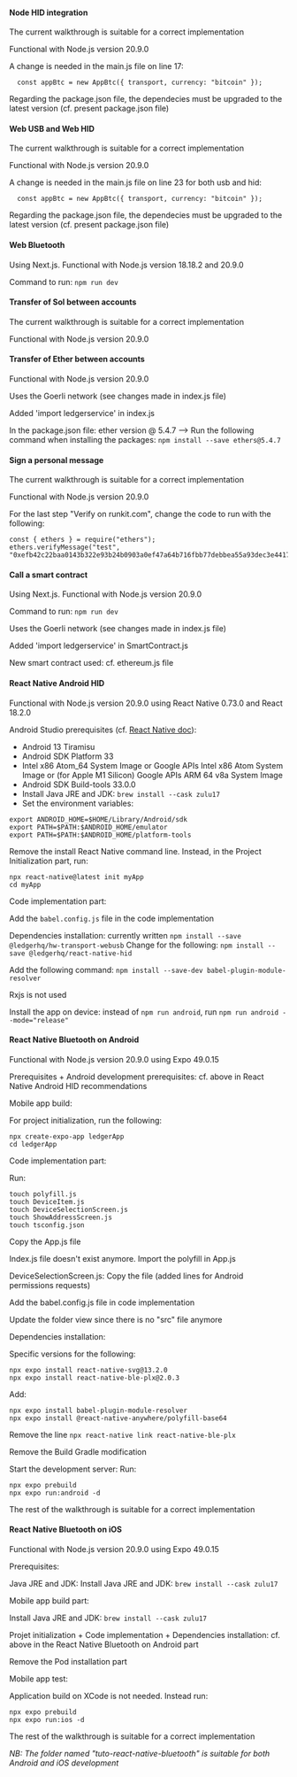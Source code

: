 #### Node HID integration

The current walkthrough is suitable for a correct implementation

Functional with Node.js version 20.9.0

A change is needed in the main.js file on line 17:

      const appBtc = new AppBtc({ transport, currency: "bitcoin" });

Regarding the package.json file, the dependecies must be upgraded to the latest version (cf. present package.json file)



#### Web USB and Web HID

The current walkthrough is suitable for a correct implementation

Functional with Node.js version 20.9.0

A change is needed in the main.js file on line 23 for both usb and hid:

      const appBtc = new AppBtc({ transport, currency: "bitcoin" });

Regarding the package.json file, the dependecies must be upgraded to the latest version (cf. present package.json file)



#### Web Bluetooth

Using Next.js. Functional with Node.js version 18.18.2 and 20.9.0

Command to run: `npm run dev`



#### Transfer of Sol between accounts

The current walkthrough is suitable for a correct implementation

Functional with Node.js version 20.9.0



#### Transfer of Ether between accounts

Functional with Node.js version 20.9.0

Uses the Goerli network (see changes made in index.js file)

Added 'import ledgerservice' in index.js

In the package.json file: ether version @ 5.4.7 --> Run the following command when installing the packages:
`npm install --save ethers@5.4.7`


#### Sign a personal message

The current walkthrough is suitable for a correct implementation

Functional with Node.js version 20.9.0

For the last step "Verify on runkit.com", change the code to run with the following:
```
const { ethers } = require("ethers");
ethers.verifyMessage("test", "0xefb42c22baa0143b322e93b24b0903a0ef47a64b716fbb77debbea55a93dec3e4417aff7dce845723240916c6e34cf17c674828b3addfb0afad966334df5b6311b");
```

#### Call a smart contract

Using Next.js. Functional with Node.js version 20.9.0

Command to run: `npm run dev`

Uses the Goerli network (see changes made in index.js file)

Added 'import ledgerservice' in SmartContract.js

New smart contract used: cf. ethereum.js file


#### React Native Android HID

Functional with Node.js version 20.9.0 using React Native 0.73.0 and React 18.2.0

Android Studio prerequisites (cf. [React Native doc](https://reactnative.dev/docs/environment-setup?os=macos&platform=android&guide=native&package-manager=npm#android-sdk)):
- Android 13 Tiramisu
- Android SDK Platform 33
- Intel x86 Atom_64 System Image or Google APIs Intel x86 Atom System Image or (for Apple M1 Silicon) Google APIs ARM 64 v8a System Image
- Android SDK Build-tools 33.0.0
- Install Java JRE and JDK: `brew install --cask zulu17`
- Set the environment variables:
```
export ANDROID_HOME=$HOME/Library/Android/sdk
export PATH=$PATH:$ANDROID_HOME/emulator
export PATH=$PATH:$ANDROID_HOME/platform-tools
```
Remove the install React Native command line.
Instead, in the Project Initialization part, run:
```
npx react-native@latest init myApp
cd myApp
```
Code implementation part:

Add the `babel.config.js` file in the code implementation

Dependencies installation: currently written `npm install --save @ledgerhq/hw-transport-webusb`
Change for the following: `npm install --save @ledgerhq/react-native-hid`

Add the following command: `npm install --save-dev babel-plugin-module-resolver`

Rxjs is not used

Install the app on device: instead of `npm run android`, run `npm run android --mode="release"`


#### React Native Bluetooth on Android

Functional with Node.js version 20.9.0 using Expo 49.0.15

Prerequisites + Android development prerequisites: cf. above in React Native Android HID recommendations

Mobile app build:

For project initialization, run the following:
```
npx create-expo-app ledgerApp
cd ledgerApp
```
Code implementation part:

Run:
```
touch polyfill.js
touch DeviceItem.js
touch DeviceSelectionScreen.js
touch ShowAddressScreen.js
touch tsconfig.json
```
Copy the App.js file

Index.js file doesn't exist anymore. Import the polyfill in App.js

DeviceSelectionScreen.js: Copy the file (added lines for Android permissions requests)

Add the babel.config.js file in code implementation

Update the folder view since there is no "src" file anymore

Dependencies installation:

Specific versions for the following:
```
npx expo install react-native-svg@13.2.0
npx expo install react-native-ble-plx@2.0.3
```
Add:
```
npx expo install babel-plugin-module-resolver
npx expo install @react-native-anywhere/polyfill-base64
```
Remove the line `npx react-native link react-native-ble-plx`

Remove the Build Gradle modification

Start the development server:
Run:
```
npx expo prebuild
npx expo run:android -d
```
The rest of the walkthrough is suitable for a correct implementation


#### React Native Bluetooth on iOS

Functional with Node.js version 20.9.0 using Expo 49.0.15

Prerequisites:

Java JRE and JDK: Install Java JRE and JDK: `brew install --cask zulu17`

Mobile app build part:

Install Java JRE and JDK: `brew install --cask zulu17`

Projet initialization + Code implementation + Dependencies installation: cf. above in the React Native Bluetooth on Android part

Remove the Pod installation part

Mobile app test:

Application build on XCode is not needed.
Instead run:
```
npx expo prebuild
npx expo run:ios -d
```
The rest of the walkthrough is suitable for a correct implementation

*NB: The folder named "tuto-react-native-bluetooth" is suitable for both Android and iOS development*
